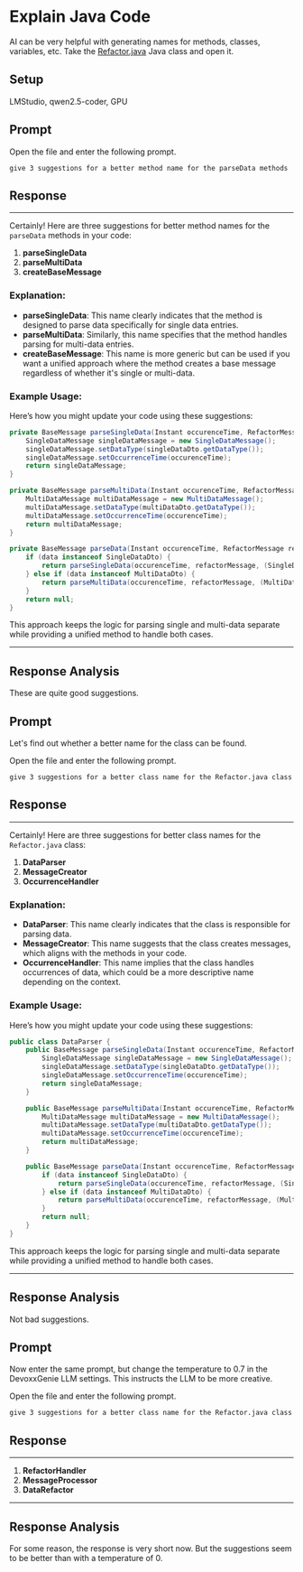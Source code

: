 # Explain Java Code

AI can be very helpful with generating names for methods, classes, variables, etc. Take the [Refactor.java](../refactor-code/sources/src/main/java/com/mydeveloperplanet/refactor/Refactor.java) Java class and open it.

## Setup
LMStudio, qwen2.5-coder, GPU

## Prompt
Open the file and enter the following prompt.
```text
give 3 suggestions for a better method name for the parseData methods
```

## Response

---

Certainly! Here are three suggestions for better method names for the `parseData` methods in your code:

1. **parseSingleData**
2. **parseMultiData**
3. **createBaseMessage**

### Explanation:
- **parseSingleData**: This name clearly indicates that the method is designed to parse data specifically for single data entries.
- **parseMultiData**: Similarly, this name specifies that the method handles parsing for multi-data entries.
- **createBaseMessage**: This name is more generic but can be used if you want a unified approach where the method creates a base message regardless of whether it's single or multi-data.

### Example Usage:
Here’s how you might update your code using these suggestions:

```java
private BaseMessage parseSingleData(Instant occurenceTime, RefactorMessage refactorMessage, SingleDataDto singleDataDto) {
    SingleDataMessage singleDataMessage = new SingleDataMessage();
    singleDataMessage.setDataType(singleDataDto.getDataType());
    singleDataMessage.setOccurrenceTime(occurenceTime);
    return singleDataMessage;
}

private BaseMessage parseMultiData(Instant occurenceTime, RefactorMessage refactorMessage, MultiDataDto multiDataDto) {
    MultiDataMessage multiDataMessage = new MultiDataMessage();
    multiDataMessage.setDataType(multiDataDto.getDataType());
    multiDataMessage.setOccurrenceTime(occurenceTime);
    return multiDataMessage;
}

private BaseMessage parseData(Instant occurenceTime, RefactorMessage refactorMessage, Object data) {
    if (data instanceof SingleDataDto) {
        return parseSingleData(occurenceTime, refactorMessage, (SingleDataDto) data);
    } else if (data instanceof MultiDataDto) {
        return parseMultiData(occurenceTime, refactorMessage, (MultiDataDto) data);
    }
    return null;
}
```

This approach keeps the logic for parsing single and multi-data separate while providing a unified method to handle both cases.

---

## Response Analysis
These are quite good suggestions.

## Prompt
Let's find out whether a better name for the class can be found.

Open the file and enter the following prompt.
```text
give 3 suggestions for a better class name for the Refactor.java class
```

## Response

---

Certainly! Here are three suggestions for better class names for the `Refactor.java` class:

1. **DataParser**
2. **MessageCreator**
3. **OccurrenceHandler**

### Explanation:
- **DataParser**: This name clearly indicates that the class is responsible for parsing data.
- **MessageCreator**: This name suggests that the class creates messages, which aligns with the methods in your code.
- **OccurrenceHandler**: This name implies that the class handles occurrences of data, which could be a more descriptive name depending on the context.

### Example Usage:
Here’s how you might update your code using these suggestions:

```java
public class DataParser {
    public BaseMessage parseSingleData(Instant occurenceTime, RefactorMessage refactorMessage, SingleDataDto singleDataDto) {
        SingleDataMessage singleDataMessage = new SingleDataMessage();
        singleDataMessage.setDataType(singleDataDto.getDataType());
        singleDataMessage.setOccurrenceTime(occurenceTime);
        return singleDataMessage;
    }

    public BaseMessage parseMultiData(Instant occurenceTime, RefactorMessage refactorMessage, MultiDataDto multiDataDto) {
        MultiDataMessage multiDataMessage = new MultiDataMessage();
        multiDataMessage.setDataType(multiDataDto.getDataType());
        multiDataMessage.setOccurrenceTime(occurenceTime);
        return multiDataMessage;
    }

    public BaseMessage parseData(Instant occurenceTime, RefactorMessage refactorMessage, Object data) {
        if (data instanceof SingleDataDto) {
            return parseSingleData(occurenceTime, refactorMessage, (SingleDataDto) data);
        } else if (data instanceof MultiDataDto) {
            return parseMultiData(occurenceTime, refactorMessage, (MultiDataDto) data);
        }
        return null;
    }
}
```

This approach keeps the logic for parsing single and multi-data separate while providing a unified method to handle both cases.

---

## Response Analysis
Not bad suggestions.

## Prompt
Now enter the same prompt, but change the temperature to 0.7 in the DevoxxGenie LLM settings. This instructs the LLM to be more creative.

Open the file and enter the following prompt.
```text
give 3 suggestions for a better class name for the Refactor.java class
```

## Response

---

1. **RefactorHandler**
2. **MessageProcessor**
3. **DataRefactor**

---

## Response Analysis
For some reason, the response is very short now. But the suggestions seem to be better than with a temperature of 0.